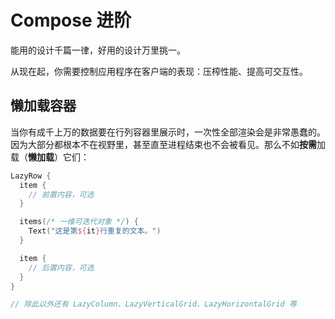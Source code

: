 # Compose 进阶

能用的设计千篇一律，好用的设计万里挑一。

从现在起，你需要控制应用程序在客户端的表现：压榨性能、提高可交互性。

## 懒加载容器

当你有成千上万的数据要在行列容器里展示时，一次性全部渲染会是非常愚蠢的。因为大部分都根本不在视野里，甚至直至进程结束也不会被看见。那么不如**按需**加载（**懒加载**）它们：

```kt
LazyRow {
  item {
    // 前置内容，可选
  }

  items(/* 一维可迭代对象 */) {
    Text("这是第${it}行重复的文本。")
  }

  item {
    // 后置内容，可选
  }
}

// 除此以外还有 LazyColumn、LazyVerticalGrid、LazyHorizontalGrid 等
```
